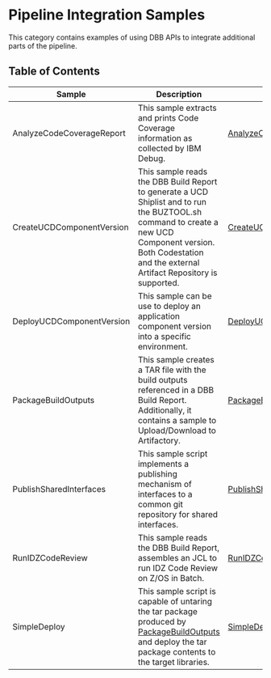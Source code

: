 # Pipeline Integration Samples
This category contains examples of using DBB APIs to integrate additional parts of the pipeline.

## Table of Contents 
Sample | Description | Documentation Link
--- | --- | ---
AnalyzeCodeCoverageReport | This sample extracts and prints Code Coverage information as collected by IBM Debug. | [AnalyzeCodeCoverageReport/README.md](AnalyzeCodeCoverageReport/README.md)
CreateUCDComponentVersion | This sample reads the DBB Build Report to generate a UCD Shiplist and to run the BUZTOOL.sh command to create a new UCD Component version. Both Codestation and the external Artifact Repository is supported. | [CreateUCDComponentVersion/README.md](CreateUCDComponentVersion/README.md)
DeployUCDComponentVersion | This sample can be use to deploy an application component version into a specific environment. | [DeployUCDComponentVersion/README.md](DeployUCDComponentVersion/README.md)
PackageBuildOutputs | This sample creates a TAR file with the build outputs referenced in a DBB Build Report. Additionally, it contains a sample to Upload/Download to Artifactory. | [PackageBuildOutputs/README.md](PackageBuildOutputs/README.md)
PublishSharedInterfaces | This sample script implements a publishing mechanism of interfaces to a common git repository for shared interfaces. | [PublishSharedInterfaces/README.md](PublishSharedInterfaces/README.md)
RunIDZCodeReview | This sample reads the DBB Build Report, assembles an JCL to run IDZ Code Review on Z/OS in Batch. | [RunIDZCodeReview/README.md](RunIDZCodeReview/README.md)
SimpleDeploy | This sample script is capable of untaring the tar package produced by [PackageBuildOutputs](PackageBuildOutputs) and deploy the tar package contents to the target libraries. | [SimpleDeploy/README.md](SimpleDeploy/README.md)

